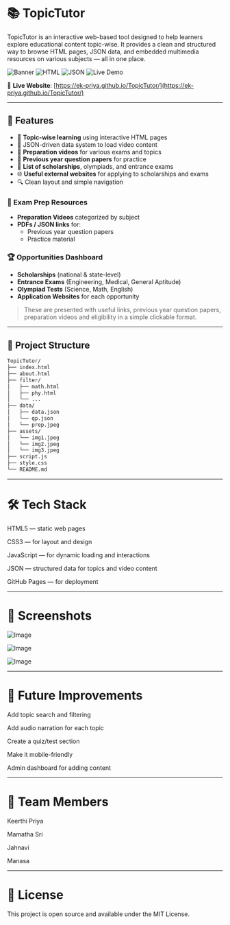 # 📚 TopicTutor

TopicTutor is an interactive web-based tool designed to help learners explore educational content topic-wise. It provides a clean and structured way to browse HTML pages, JSON data, and embedded multimedia resources on various subjects — all in one place.

![Banner](https://img.shields.io/badge/Project-TopicTutor-success?style=flat-square)
![HTML](https://img.shields.io/badge/HTML-15%2B_files-orange?style=flat-square)
![JSON](https://img.shields.io/badge/JSON-Data%20Driven-blue?style=flat-square)
![Live Demo](https://img.shields.io/badge/View-Live-green?style=flat-square)

🔗 **Live Website**: [https://ek-priya.github.io/TopicTutor/](https://ek-priya.github.io/TopicTutor/)

---

## 🌟 Features

- 📖 **Topic-wise learning** using interactive HTML pages
- 🧠 JSON-driven data system to load video content
- 🎥 **Preparation videos** for various exams and topics
- 📄 **Previous year question papers** for practice
- 🧾 **List of scholarships**, olympiads, and entrance exams
- 🌐 **Useful external websites** for applying to scholarships and exams
- 🔍 Clean layout and simple navigation 

### 🎯 Exam Prep Resources
- **Preparation Videos** categorized by subject
- **PDFs / JSON links** for:
  - Previous year question papers
  - Practice material

### 🏆 Opportunities Dashboard
- **Scholarships** (national & state-level)
- **Entrance Exams** (Engineering, Medical, General Aptitude)
- **Olympiad Tests** (Science, Math, English)
- **Application Websites** for each opportunity

> These are presented with useful links, previous year question papers, preparation videos and eligibility in a simple clickable format.


---

## 📂 Project Structure

```html
TopicTutor/
├── index.html
├── about.html
├── filter/
│   ├── math.html
│   ├── phy.html
│   └── ...
├── data/
│   ├── data.json
│   └── qp.json
│   └── prep.jpeg
├── assets/
│   └── img1.jpeg
│   └── img2.jpeg
│   └── img3.jpeg
├── script.js
├── style.css
└── README.md
```

---

# 🛠 Tech Stack
HTML5 — static web pages

CSS3 — for layout and design

JavaScript — for dynamic loading and interactions

JSON — structured data for topics and video content

GitHub Pages — for deployment

---

# 📸 Screenshots
![Image](https://github.com/user-attachments/assets/72baadcb-22ea-4e2e-ae07-fe80d68689d2)

![Image](https://github.com/user-attachments/assets/d3a2936c-5438-4da1-bfc1-afdb41885a6e)

![Image](https://github.com/user-attachments/assets/2eab249b-e50e-4705-9f78-b677b39d977d)

---

# 📅 Future Improvements
 Add topic search and filtering

 Add audio narration for each topic

 Create a quiz/test section

 Make it mobile-friendly

 Admin dashboard for adding content

 ---

# 👥 Team Members
Keerthi Priya

Mamatha Sri

Jahnavi

Manasa

---

# 📄 License
This project is open source and available under the MIT License.

